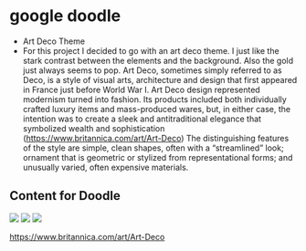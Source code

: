 # google doodle

* Art Deco Theme
* For this project I decided to go with an art deco theme. I just like the stark contrast between the elements and the background. Also the gold just always seems to pop. Art Deco, sometimes simply referred to as Deco, is a style of visual arts, architecture and design that first appeared in France just before World War I. Art Deco design represented modernism turned into fashion. Its products included both individually crafted luxury items and mass-produced wares, but, in either case, the intention was to create a sleek and antitraditional elegance that symbolized wealth and sophistication (https://www.britannica.com/art/Art-Deco) The distinguishing features of the style are simple, clean shapes, often with a “streamlined” look; ornament that is geometric or stylized from representational forms; and unusually varied, often expensive materials.  

## Content for Doodle

<img src="http://www.cristabel-darryl.com/wp-content/uploads/2016/01/Gatsby-ArtDeco-Background.png">

<img src="https://s-media-cache-ak0.pinimg.com/originals/7f/8a/6c/7f8a6c89c4242f10fdcd176cae973a33.jpg">

<img src="https://i.ytimg.com/vi/FdMX-537FBg/maxresdefault.jpg">

https://www.britannica.com/art/Art-Deco 
